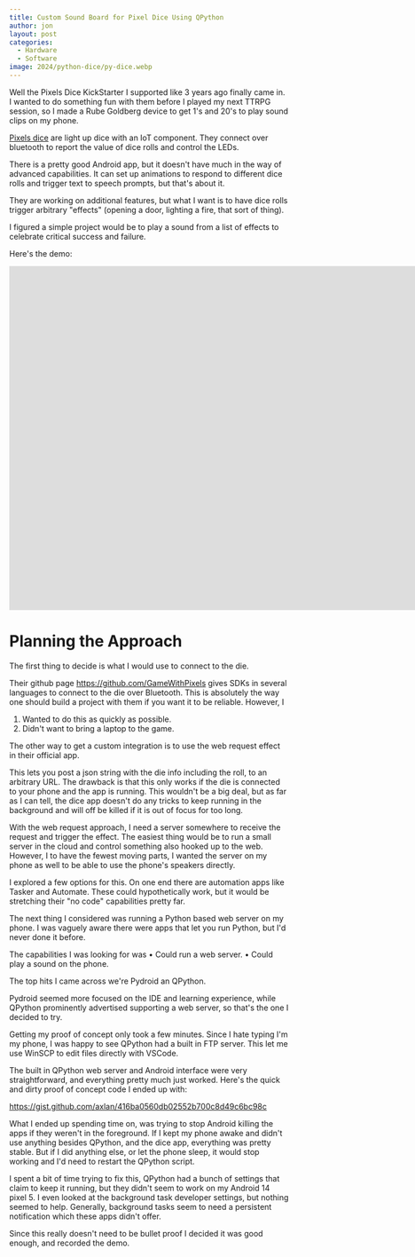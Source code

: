 ```yaml
---
title: Custom Sound Board for Pixel Dice Using QPython
author: jon
layout: post
categories:
  - Hardware
  - Software
image: 2024/python-dice/py-dice.webp
---
```


Well the Pixels Dice KickStarter I supported like 3 years ago finally came in. I wanted to do something fun with them before I played my next TTRPG session, so I made a Rube Goldberg device to get 1's and 20's to play sound clips on my phone.

[Pixels dice](https://gamewithpixels.com/) are light up dice with an IoT component. They connect over bluetooth to report the value of dice rolls and control the LEDs.

There is a pretty good Android app, but it doesn't have much in the way of advanced capabilities. It can set up animations to respond to different dice rolls and trigger text to speech prompts, but that's about it.

They are working on additional features, but what I want is to have dice rolls trigger arbitrary "effects" (opening a door, lighting a fire, that sort of thing).

I figured a simple project would be to play a sound from a list of effects to celebrate critical success and failure.

Here's the demo:

<iframe width="1583" height="620" src="https://www.youtube.com/embed/oZFggJm8ZQ4" frameborder="0" allow="accelerometer; autoplay; encrypted-media; gyroscope; picture-in-picture" allowfullscreen></iframe>

# Planning the Approach

The first thing to decide is what I would use to connect to the die.

Their github page <https://github.com/GameWithPixels> gives SDKs in several languages to connect to the die over Bluetooth. This is absolutely the way one should build a project with them if you want it to be reliable. However, I 
  1. Wanted to do this as quickly as possible.
  2. Didn't want to bring a laptop to the game.

The other way to get a custom integration is to use the web request effect in their official app.

This lets you post a json string with the die info including the roll, to an arbitrary URL. The drawback is that this only works if the die is connected to your phone and the app is running. This wouldn't be a big deal, but as far as I can tell, the dice app doesn't do any tricks to keep running in the background and will off be killed if it is out of focus for too long.

With the web request approach, I need a server somewhere to receive the request and trigger the effect. The easiest thing would be to run a small server in the cloud and control something also hooked up to the web. However, I to have the fewest moving parts, I wanted the server on my phone as well to be able to use the phone's speakers directly.

I explored a few options for this. On one end there are automation apps like Tasker and Automate. These could hypothetically work, but it would be stretching their "no code" capabilities pretty far.

The next thing I considered was running a Python based web server on my phone. I was vaguely aware there were apps that let you run Python, but I'd never done it before.

The capabilities I was looking for was
  • Could run a web server.
  • Could play a sound on the phone.

The top hits I came across we're Pydroid an QPython.

Pydroid seemed more focused on the IDE and learning experience, while QPython prominently advertised supporting a web server, so that's the one I decided to try.

Getting my proof of concept only took a few minutes. Since I hate typing I'm my phone, I was happy to see QPython had a built in FTP server. This let me use WinSCP to edit files directly with VSCode.

The built in QPython web server and Android interface were very straightforward, and everything pretty much just worked. Here's the quick and dirty proof of concept code I ended up with:

<https://gist.github.com/axlan/416ba0560db02552b700c8d49c6bc98c>

What I ended up spending time on, was trying to stop Android killing the apps if they weren't in the foreground. If I kept my phone awake and didn't use anything besides QPython, and the dice app, everything was pretty stable. But if I did anything else, or let the phone sleep, it would stop working and I'd need to restart the QPython script.

I spent a bit of time trying to fix this, QPython had a bunch of settings that claim to keep it running, but they didn't seem to work on my Android 14 pixel 5. I even looked at the background task developer settings, but nothing seemed to help. Generally, background tasks seem to need a persistent notification which these apps didn't offer.

Since this really doesn't need to be bullet proof I decided it was good enough, and recorded the demo.
